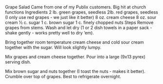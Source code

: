 Grape Salad
Came from one of my Publix customers. Big hit at church functions
Ingredients
2 lb. green grapes, seedless
2lb. red grapes, seedless (I only use red grapes - we just like it better)
8 oz. cream cheese
8 oz. sour cream
½ c. sugar
1 c. brown sugar
1 c. finely chopped nuts
Steps
Remove grapes from stems. Wash and let dry (1 or 2 dish towels in a paper sack - shake gently - works pretty well to dry ‘em).


Bring together room temperature cream cheese and cold sour cream together with the sugar. Will look slightly lumpy.


Mix grapes and cream cheese together. Pour into a large (9x13 pyrex) serving dish.


Mix brown sugar and nuts together (I toast the nuts - makes it better). Crumble over top of grapes. Best to refrigerate overnight.
